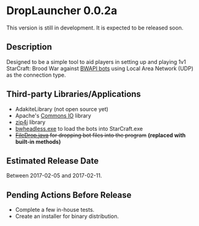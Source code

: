# DropLauncher 0.0.2a
This version is still in development. It is expected to be released soon.

## Description
Designed to be a simple tool to aid players in setting up and playing 1v1 StarCraft: Brood War against [BWAPI bots](https://github.com/bwapi/bwapi) using Local Area Network (UDP) as the connection type.

## Third-party Libraries/Applications
* AdakiteLibrary (not open source yet)
* Apache's [Commons IO](https://commons.apache.org/proper/commons-io/) library
* [zip4j](http://www.lingala.net/zip4j/) library
* [bwheadless.exe](https://github.com/tscmoo/bwheadless) to load the bots into StarCraft.exe
* ~~[FileDrop.java](http://iharder.sourceforge.net/current/java/filedrop/) for dropping bot files into the program~~ **(replaced with built-in methods)**

## Estimated Release Date
Between 2017-02-05 and 2017-02-11.

## Pending Actions Before Release
* Complete a few in-house tests.
* Create an installer for binary distribution.
